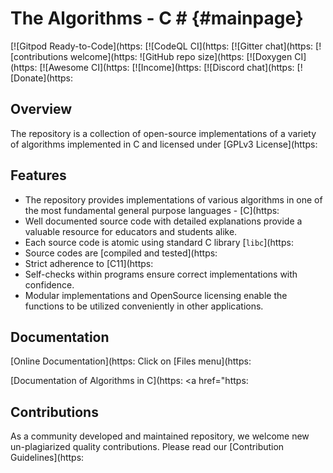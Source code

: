 # The Algorithms - C # {#mainpage}
<!-- the suffix in the above line is required for doxygen to consider this as the index page of the generated documentation site -->

[![Gitpod Ready-to-Code](https:
[![CodeQL CI](https:
[![Gitter chat](https:
[![contributions welcome](https:
![GitHub repo size](https:
[![Doxygen CI](https:
[![Awesome CI](https:
[![Income](https:
[![Discord chat](https:
[![Donate](https:

## Overview

The repository is a collection of open-source implementations of a variety of algorithms implemented in C and licensed under [GPLv3 License](https:

## Features

* The repository provides implementations of various algorithms in one of the most fundamental general purpose languages - [C](https:
* Well documented source code with detailed explanations provide a valuable resource for educators and students alike.
* Each source code is atomic using standard C library [`libc`](https:
* Source codes are [compiled and tested](https:
* Strict adherence to [C11](https:
* Self-checks within programs ensure correct implementations with confidence.
* Modular implementations and OpenSource licensing enable the functions to be utilized conveniently in other applications.

## Documentation

[Online Documentation](https:
Click on [Files menu](https:

[Documentation of Algorithms in C](https:
<a href="https:

## Contributions

As a community developed and maintained repository, we welcome new un-plagiarized quality contributions. Please read our [Contribution Guidelines](https:
